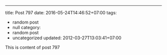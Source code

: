 ---
title: Post 797
date: 2016-05-24T14:46:52+07:00
tags:
  - random post
  - null
category:
  - random post
  - uncategorized
updated: 2012-03-27T13:03:41+07:00

This is content of post 797